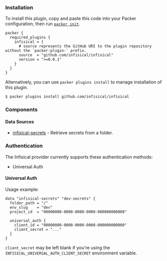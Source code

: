 ### Installation

To install this plugin, copy and paste this code into your Packer configuration, then run [`packer init`](https://www.packer.io/docs/commands/init).

```hcl
packer {
  required_plugins {
    infisical = {
      # source represents the GitHub URI to the plugin repository without the `packer-plugin-` prefix.
      source  = "github.com/infisical/infisical"
      version = ">=0.0.1"
    }
  }
}
```

Alternatively, you can use `packer plugins install` to manage installation of this plugin.

```sh
$ packer plugins install github.com/infisical/infisical
```

### Components

#### Data Sources

- [infisical-secrets](/docs/datasources/secrets.md) - Retrieve secrets from a folder.

### Authentication

The Infisical provider currently supports these authentication methods:

- Universal Auth

#### Universal Auth

Usage example:

```hcl
data "infisical-secrets" "dev-secrets" {
  folder_path = "/"
  env_slug    = "dev"
  project_id  = "00000000-0000-0000-0000-000000000000"

  universal_auth {
    client_id = "00000000-0000-0000-0000-000000000000"
    client_secret = "..."
  }
}
```

`client_secret` may be left blank if you're using the `INFISICAL_UNIVERSAL_AUTH_CLIENT_SECRET` environment variable.
